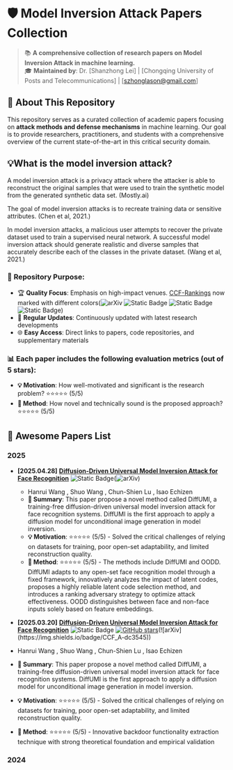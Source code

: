 # 🛡️ Model Inversion Attack Papers Collection 

> 📚 **A comprehensive collection of research papers on Model Inversion Attack in machine learning.**  
> 🎓 **Maintained by**: Dr. [Shanzhong Lei] | [Chongqing University of Posts and Telecommunications] | [szhonglason@gmail.com]

## 📖 About This Repository

This repository serves as a curated collection of academic papers focusing on **attack methods and defense mechanisms** in machine learning. Our goal is to provide researchers, practitioners, and students with a comprehensive overview of the current state-of-the-art in this critical security domain.

## 💡What is the model inversion attack?

A model inversion attack is a privacy attack where the attacker is able to reconstruct the original samples that were used to train the synthetic model from the generated synthetic data set. (Mostly.ai)

The goal of model inversion attacks is to recreate training data or sensitive attributes.
(Chen et al, 2021.)

In model inversion attacks, a malicious user attempts to recover the private dataset used to train a supervised neural network. A successful model inversion attack should generate realistic and diverse samples that accurately describe each of the classes in the private dataset. (Wang et al, 2021.)


### 🎯 **Repository Purpose:**
- 🏆 **Quality Focus**: Emphasis on high-impact venues. [CCF-Rankings](https://www.ccf.org.cn/en/About_CCF/Media_Center/) now marked with different colors(![arXiv](https://img.shields.io/badge/CCF_A-dc3545) ![Static Badge](https://img.shields.io/badge/CCF_B-ffc107) ![Static Badge](https://img.shields.io/badge/CCF_C-28a745) ![Static Badge](https://img.shields.io/badge/CCF_None-6c757d))
- 🔄 **Regular Updates**: Continuously updated with latest research developments
- 🌐 **Easy Access**: Direct links to papers, code repositories, and supplementary materials

### 📊 **Each paper includes the following evaluation metrics (out of 5 stars):**
- **💡 Motivation**: How well-motivated and significant is the research problem? ⭐⭐⭐⭐⭐ (5/5)
- **🔧 Method**: How novel and technically sound is the proposed approach? ⭐⭐⭐⭐⭐ (5/5)

<h2 id="awesome-papers"> 👑 Awesome Papers List </h2>

<h3 id="attacks"> 2025 </h3>

* **[2025.04.28]** **[Diffusion-Driven Universal Model Inversion Attack for Face Recognition](https://openreview.net/forum?id=s56xikpD92)** ![Static Badge](https://img.shields.io/badge/CVPR'25-6c757d)(![arXiv](https://img.shields.io/badge/CCF_A-dc3545)) 
  * Hanrui Wang , Shuo Wang , Chun-Shien Lu , Isao Echizen
  * **📝 Summary**: This paper propose a novel method called DiffUMI, a training-free diffusion-driven universal model inversion attack for face recognition systems. DiffUMI is the first approach to apply a                           diffusion model for unconditional image generation in model inversion.
  * **💡 Motivation**: ⭐⭐⭐⭐⭐ (5/5) - Solved the critical challenges of relying on datasets for training, poor open-set adaptability, and limited reconstruction quality.
  * **🔧 Method**: ⭐⭐⭐⭐⭐ (5/5) - The methods include DiffUMI and OODD. DiffUMI adapts to any open-set face recognition model through a fixed framework, innovatively analyzes the impact of latent codes,                                             proposes a highly reliable latent code selection method, and introduces a ranking adversary strategy to optimize attack effectiveness. OODD distinguishes between face and                                           non-face inputs solely based on feature embeddings.

 * **[2025.03.20]** **[Diffusion-Driven Universal Model Inversion Attack for Face Recognition](https://openreview.net/forum?id=s56xikpD92)** ![Static Badge](https://img.shields.io/badge/ICLR'24-6c757d) [![GitHub stars](https://img.shields.io/github/stars/vtu81/backdoor-toolbox?style=social)]([https://github.com/yunqing-me/AttackVLM](https://github.com/vtu81/backdoor-toolbox))(![arXiv](https://img.shields.io/badge/CCF_A-dc3545)) 
  * Hanrui Wang , Shuo Wang , Chun-Shien Lu , Isao Echizen
  * **📝 Summary**: This paper propose a novel method called DiffUMI, a training-free diffusion-driven universal model inversion attack for face recognition systems. DiffUMI is the first approach to apply a diffusion model for unconditional image generation in model inversion.
  * **💡 Motivation**: ⭐⭐⭐⭐⭐ (5/5) - Solved the critical challenges of relying on datasets for training, poor open-set adaptability, and limited reconstruction quality.
  * **🔧 Method**: ⭐⭐⭐⭐⭐ (5/5) - Innovative backdoor functionality extraction technique with strong theoretical foundation and empirical validation

<h3 id="attacks"> 2024 </h3>
